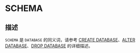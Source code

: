 SCHEMA
===========================

描述
-----------------------

`SCHEMA` 是 `DATABASE` 的同义词，请参考 [CREATE DATABASE](../500.sql-statement/1300.sql-statements-create-database.md)、[ALTER DATABASE](../500.sql-statement/200.sql-statements-alter-database.md)、[DROP DATABASE](../500.sql-statement/2700.sql-statements-drop-database.md) 的详细描述。
